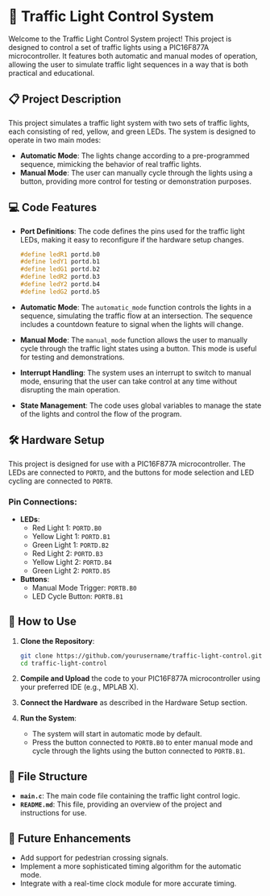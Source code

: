 # 🚦 Traffic Light Control System

Welcome to the Traffic Light Control System project! This project is designed to control a set of traffic lights using a PIC16F877A microcontroller. It features both automatic and manual modes of operation, allowing the user to simulate traffic light sequences in a way that is both practical and educational.

## 📋 Project Description

This project simulates a traffic light system with two sets of traffic lights, each consisting of red, yellow, and green LEDs. The system is designed to operate in two main modes:

- **Automatic Mode**: The lights change according to a pre-programmed sequence, mimicking the behavior of real traffic lights.
- **Manual Mode**: The user can manually cycle through the lights using a button, providing more control for testing or demonstration purposes.

## 💻 Code Features

- **Port Definitions**: The code defines the pins used for the traffic light LEDs, making it easy to reconfigure if the hardware setup changes.

    ```cpp
    #define ledR1 portd.b0
    #define ledY1 portd.b1
    #define ledG1 portd.b2
    #define ledR2 portd.b3
    #define ledY2 portd.b4
    #define ledG2 portd.b5
    ```

- **Automatic Mode**: The `automatic_mode` function controls the lights in a sequence, simulating the traffic flow at an intersection. The sequence includes a countdown feature to signal when the lights will change.

- **Manual Mode**: The `manual_mode` function allows the user to manually cycle through the traffic light states using a button. This mode is useful for testing and demonstrations.

- **Interrupt Handling**: The system uses an interrupt to switch to manual mode, ensuring that the user can take control at any time without disrupting the main operation.

- **State Management**: The code uses global variables to manage the state of the lights and control the flow of the program.

## 🛠️ Hardware Setup

This project is designed for use with a PIC16F877A microcontroller. The LEDs are connected to `PORTD`, and the buttons for mode selection and LED cycling are connected to `PORTB`.

### Pin Connections:

- **LEDs**:
    - Red Light 1: `PORTD.B0`
    - Yellow Light 1: `PORTD.B1`
    - Green Light 1: `PORTD.B2`
    - Red Light 2: `PORTD.B3`
    - Yellow Light 2: `PORTD.B4`
    - Green Light 2: `PORTD.B5`
- **Buttons**:
    - Manual Mode Trigger: `PORTB.B0`
    - LED Cycle Button: `PORTB.B1`

## 📜 How to Use

1. **Clone the Repository**:

    ```sh
    git clone https://github.com/yourusername/traffic-light-control.git
    cd traffic-light-control
    ```

2. **Compile and Upload** the code to your PIC16F877A microcontroller using your preferred IDE (e.g., MPLAB X).

3. **Connect the Hardware** as described in the Hardware Setup section.

4. **Run the System**:
    - The system will start in automatic mode by default.
    - Press the button connected to `PORTB.B0` to enter manual mode and cycle through the lights using the button connected to `PORTB.B1`.

## 📁 File Structure

- **`main.c`**: The main code file containing the traffic light control logic.
- **`README.md`**: This file, providing an overview of the project and instructions for use.

## 📖 Future Enhancements

- Add support for pedestrian crossing signals.
- Implement a more sophisticated timing algorithm for the automatic mode.
- Integrate with a real-time clock module for more accurate timing.

